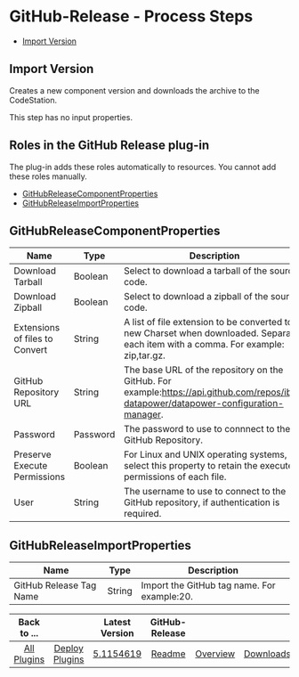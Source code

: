 
# GitHub-Release - Process Steps

* [Import Version](#import_version)


## Import Version

Creates a new component version and downloads the archive to the CodeStation.

This step has no input properties.


## Roles in the GitHub Release plug-in

The plug-in adds these roles automatically to resources. You cannot add these roles manually.


* [GitHubReleaseComponentProperties](#githubreleasecomponentproperties_role)
* [GitHubReleaseImportProperties](#githubreleaseimportproperties_role)


## GitHubReleaseComponentProperties


| Name | Type | Description |
| --- | --- | --- |
| Download Tarball | Boolean | Select to download a tarball of the source code. |
| Download Zipball | Boolean | Select to download a zipball of the source code. |
| Extensions of files to Convert | String | A list of file extension to be converted to a new Charset when downloaded. Separate each item with a comma. For example: zip,tar.gz. |
| GitHub Repository URL | String | The base URL of the repository on the GitHub. For example:https://api.github.com/repos/ibm-datapower/datapower-configuration-manager. |
| Password | Password | The password to use to connnect to the GitHub Repository. |
| Preserve Execute Permissions | Boolean | For Linux and UNIX operating systems, select this property to retain the execute permissions of each file. |
| User | String | The username to use to connect to the GitHub repository, if authentication is required. |

## GitHubReleaseImportProperties


| Name | Type | Description |
| --- | --- | --- |
| GitHub Release Tag Name | String | Import the GitHub tag name. For example:20. |



|Back to ...||Latest Version|GitHub-Release |||
| :---: | :---: | :---: | :---: | :---: | :---: |
|[All Plugins](../../index.md)|[Deploy Plugins](../README.md)|[5.1154619](https://raw.githubusercontent.com/UrbanCode/IBM-UCD-PLUGINS/main/files/sourceconfig-github-release/ucd-GitHubReleaseSourceConfig-5.1154619.zip)|[Readme](README.md)|[Overview](overview.md)|[Downloads](downloads.md)|
